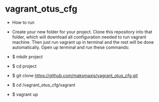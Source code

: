 # vagrant_otus_cfg
- How to run
- Create your new folder for your project. Clone this repository into that folder, which will download all configuration needed to run vagrant machine.
 Then just run vagrant up in terminal and the rest will be done automatically. Open up terminal and run these commands:



- $ mkdir project
- $ cd project
- $ git clone https://github.com/maksmaxis/vagrant_otus_cfg.git
- $ cd /vagrant_otus_cfg/vagrant
- $ vagrant up
